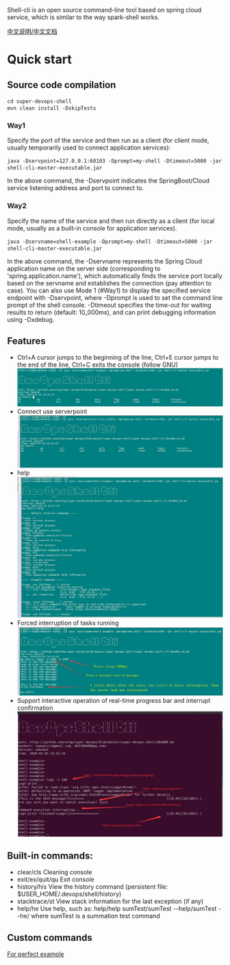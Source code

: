 Shell-cli is an open source command-line tool based on spring cloud service, which is similar to the way spark-shell works.

[中文说明/中文文档](README_CN.md)

# Quick start

## Source code compilation
```
cd super-devops-shell
mvn clean install -DskipTests 
```

### Way1
Specify the port of the service and then run as a client (for client mode, usually temporarily used to connect application services):

```
java -Dservpoint=127.0.0.1:60103 -Dprompt=my-shell -Dtimeout=5000 -jar shell-cli-master-executable.jar
```

In the above command, the -Dservpoint indicates the SpringBoot/Cloud service listening address and port to connect to.

### Way2
Specify the name of the service and then run directly as a client (for local mode, usually as a built-in console for application services).

```
java -Dservname=shell-example -Dprompt=my-shell -Dtimeout=5000 -jar shell-cli-master-executable.jar
```

In the above command, the -Dservname represents the Spring Cloud application name on the server side 
(corresponding to 'spring.application.name'), which automatically finds the service port locally based on the servname
and establishes the connection (pay attention to case). You can also use Mode 1 (#Way1) to display the specified service
endpoint with -Dservpoint, where -Dprompt is used to set the command line prompt of the shell console. -Dtimeout specifies
the time-out for waiting results to return (default: 10_000ms), and can print debugging information using -Dxdebug.

## Features
- Ctrl+A cursor jumps to the beginning of the line, Ctrl+E cursor jumps to the end of the line, Ctrl+C exits the console (follow GNU)
![tab auto-completion](shots/use_tab.jpg)
- Connect use serverpoint
![Connect use serverpoint](shots/use_servpoint.jpg)
- help
![help](shots/use_help.jpg)
- Forced interruption of tasks running
![Forced interruption of tasks running](shots/force_interrupt.jpg)
- Support interactive operation of real-time progress bar and interrupt confirmation
![progress and interrupt confirm](shots/progress_interrupt.jpg)

## Built-in commands:
- clear/cls    Cleaning console
- exit/ex/quit/qu    Exit console
- history/his    View the history command (persistent file: $USER_HOME/.devops/shell/history)
- stacktrace/st    View stack information for the last exception (if any)
- help/he    Use help, such as: help/help sumTest/sumTest --help/sumTest --he/ where sumTest is a summation test command

## Custom commands

[For perfect example](super-devops-shell-example/src/main/java/com/wl4g/devops/shell/console/ExampleConsole.java)
	